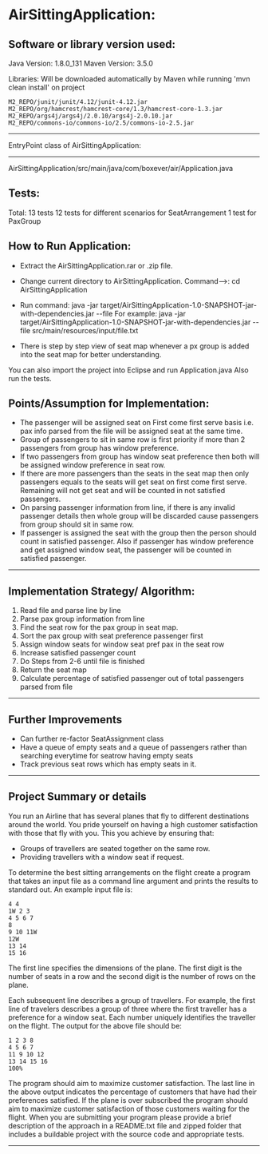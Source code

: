 AirSittingApplication:
======================

Software or library version used:
--------------------------------------
Java Version: 1.8.0_131
Maven Version: 3.5.0

Libraries: Will be downloaded automatically by Maven while running 'mvn clean install' on project
```
M2_REPO/junit/junit/4.12/junit-4.12.jar
M2_REPO/org/hamcrest/hamcrest-core/1.3/hamcrest-core-1.3.jar
M2_REPO/args4j/args4j/2.0.10/args4j-2.0.10.jar
M2_REPO/commons-io/commons-io/2.5/commons-io-2.5.jar
```
----------------------------------------


EntryPoint class of AirSittingApplication:
--------------------------------- ---------
AirSittingApplication/src/main/java/com/boxever/air/Application.java

Tests:
------------------------------------------
Total: 13 tests
12 tests for different scenarios for SeatArrangement
1 test for PaxGroup


How to Run Application:
-----------------------------------------
- Extract the AirSittingApplication.rar or .zip file.
- Change current directory to AirSittingApplication. Command-->: cd AirSittingApplication
- Run command: java -jar target/AirSittingApplication-1.0-SNAPSHOT-jar-with-dependencies.jar --file <file path containing passenger information>
For example:
java -jar target/AirSittingApplication-1.0-SNAPSHOT-jar-with-dependencies.jar --file src/main/resources/input/file.txt

- There is step by step view of seat map whenever a px group is added into the seat map for better understanding.

You can also import the project into Eclipse and run Application.java
Also run the tests.

Points/Assumption for Implementation:
----------------------------------------
- The passenger will be assigned seat on First come first serve basis i.e. pax info parsed from the file will be assigned seat at the same time.
- Group of passengers to sit in same row is first priority if more than 2 passengers from group has window preference.
- If two passengers from group has window seat preference then both will be assigned window preference in seat row.
- If there are more passengers than the seats in the seat map then only passengers equals to the seats will get seat on first come first serve. Remaining will not get seat and will be counted in not satisfied passengers.
- On parsing passenger information from line, if there is any invalid passenger details then whole group will be discarded cause passengers from group should sit in same row.  
- If passenger is assigned the seat with the group then the person should count in satisfied passenger. Also if passenger has window preference and get assigned window seat, the passenger will be counted in satisfied passenger.
----------------------------------------


Implementation Strategy/ Algorithm:
----------------------------------------
1. Read file and parse line by line
2. Parse pax group information from line
3. Find the seat row for the pax group in seat map.
4. Sort the pax group with seat preference passenger first
5. Assign window seats for window seat pref pax in the seat row
6. Increase satisfied passenger count
7. Do Steps from 2-6 until file is finished
8. Return the seat map
9. Calculate percentage of satisfied passenger out of total passengers parsed from file
----------------------------------------


Further Improvements
----------------------------------------
- Can further re-factor SeatAssignment class 
- Have a queue of empty seats and a queue of passengers rather than searching everytime for seatrow having empty seats
- Track previous seat rows which has empty seats in it.
----------------------------------------

Project Summary or details
----------------------------------------
You run an Airline that has several planes that fly to different destinations around the world. You pride yourself on having a high customer satisfaction with those that fly with you. This you achieve by ensuring that:
 * Groups of travellers are seated together on the same row.
 * Providing travellers with a window seat if request.

To determine the best sitting arrangements on the flight create a program that takes an input file as a command line argument and prints the results to standard out. An example input file is:

```
4 4
1W 2 3 
4 5 6 7
8
9 10 11W
12W
13 14
15 16
```

The first line specifies the dimensions of the plane. The first digit is the number of seats in a row and the second digit is the number of rows on the plane.

Each subsequent line describes a group of travellers. For example, the first line of travelers describes a group of three where the first traveller has a preference for a window seat. Each number uniquely identifies the traveller on the flight.
The output for the above file should be:

```
1 2 3 8
4 5 6 7
11 9 10 12
13 14 15 16
100%
```

The program should aim to maximize customer satisfaction. The last line in the above output indicates the percentage of customers that have had their preferences satisfied. If the plane is over subscribed the program should aim to maximize customer satisfaction of those customers waiting for the flight.
When you are submitting your program please provide a brief description of the approach in a README.txt file and zipped folder that includes a buildable project with the source code and appropriate tests.

----------------------------------------
